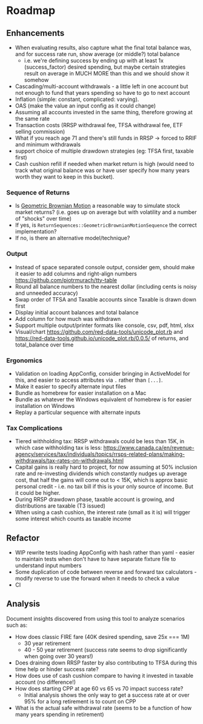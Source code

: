 # Roadmap

## Enhancements

- When evaluating results, also capture what the final total balance was, and for success rate run, show average (or middle?) total balance
  - i.e. we're defining success by ending up with at least 1x (success_factor) desired spending, but maybe certain strategies result on average in MUCH MORE than this and we should show it somehow
- Cascading/multi-account withdrawals - a little left in one account but not enough to fund that years spending so have to go to next account
- Inflation (simple: constant, complicated: varying).
- OAS (make the value an input config as it could change)
- Assuming all accounts invested in the same thing, therefore growing at the same rate
- Transaction costs (RRSP withdrawal fee, TFSA withdrawal fee, ETF selling commission)
- What if you reach age 71 and there's still funds in RRSP -> forced to RRIF and minimum withdrawals
- support choice of multiple drawdown strategies (eg: TFSA first, taxable first)
- Cash cushion refill if needed when market return is high (would need to track what original balance was or have user specify how many years worth they want to keep in this bucket).

### Sequence of Returns

- Is [Geometric Brownian Motion](https://www.columbia.edu/~ks20/FE-Notes/4700-07-Notes-GBM.pdf) a reasonable way to simulate stock market returns? (i.e. goes up on average but with volatility and a number of "shocks" over time)
- If yes, is `ReturnSequences::GeometricBrownianMotionSequence` the correct implementation?
- If no, is there an alternative model/technique?

### Output

- Instead of space separated console output, consider gem, should make it easier to add columns and right-align numbers https://github.com/piotrmurach/tty-table
- Round all balance numbers to the nearest dollar (including cents is noisy and unneeded accuracy)
- Swap order of TFSA and Taxable accounts since Taxable is drawn down first
- Display initial account balances and total balance
- Add column for how much was withdrawn
- Support multiple output/printer formats like console, csv, pdf, html, xlsx
- Visual/chart https://github.com/red-data-tools/unicode_plot.rb and https://red-data-tools.github.io/unicode_plot.rb/0.0.5/ of returns, and total_balance over time

### Ergonomics

- Validation on loading AppConfig, consider bringing in ActiveModel for this, and easier to access attributes via `.` rather than `[...]`.
- Make it easier to specify alternate input files
- Bundle as homebrew for easier installation on a Mac
- Bundle as whatever the Windows equivalent of homebrew is for easier installation on Windows
- Replay a particular sequence with alternate inputs

### Tax Complications

- Tiered withholding tax: RRSP withdrawals could be less than 15K, in which case withholding tax is less: https://www.canada.ca/en/revenue-agency/services/tax/individuals/topics/rrsps-related-plans/making-withdrawals/tax-rates-on-withdrawals.html
- Capital gains is really hard to project, for now assuming at 50% inclusion rate and re-investing dividends which constantly nudges up average cost, that half the gains will come out to < 15K, which is approx basic personal credit - i.e. no tax bill if this is your only source of income. But it could be higher.
- During RRSP drawdown phase, taxable account is growing, and distributions are taxable (T3 issued)
- When using a cash cushion, the interest rate (small as it is) will trigger some interest which counts as taxable income

## Refactor

- WIP rewrite tests loading AppConfig with hash rather than yaml - easier to maintain tests when don't have to have separate fixture file to understand input numbers
- Some duplication of code between reverse and forward tax calculators - modify reverse to use the forward when it needs to check a value
- CI

## Analysis

Document insights discovered from using this tool to analyze scenarios such as:

- How does classic FIRE fare (40K desired spending, save 25x === 1M)
  - 30 year retirement
  - 40 - 50 year retirement (success rate seems to drop significantly when going over 30 years!)
- Does draining down RRSP faster by also contributing to TFSA during this time help or hinder success rate?
- How does use of cash cushion compare to having it invested in taxable account (no difference!)
- How does starting CPP at age 60 vs 65 vs 70 impact success rate?
  - Initial analysis shows the only way to get a success rate at or over 95% for a long retirement is to count on CPP
- What is the actual safe withdrawal rate (seems to be a function of how many years spending in retirement)
